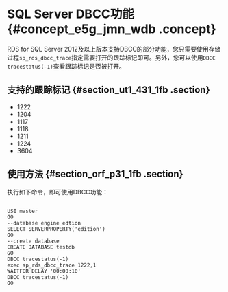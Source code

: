# SQL Server DBCC功能 {#concept_e5g_jmn_wdb .concept}

RDS for SQL Server 2012及以上版本支持DBCC的部分功能，您只需要使用存储过程`sp_rds_dbcc_trace`指定需要打开的跟踪标记即可。另外，您可以使用`DBCC tracestatus(-1)`查看跟踪标记是否被打开。

## 支持的跟踪标记 {#section_ut1_431_1fb .section}

-   1222
-   1204
-   1117
-   1118
-   1211
-   1224
-   3604

## 使用方法 {#section_orf_p31_1fb .section}

执行如下命令，即可使用DBCC功能：

```

USE master
GO
--database engine edtion
SELECT SERVERPROPERTY('edition')
GO
--create database
CREATE DATABASE testdb
GO
DBCC tracestatus(-1)
exec sp_rds_dbcc_trace 1222,1
WAITFOR DELAY '00:00:10'
DBCC tracestatus(-1)
GO
```

